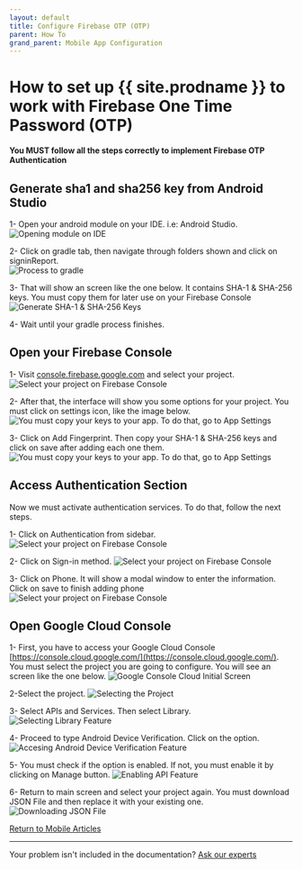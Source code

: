 ```yaml
---
layout: default
title: Configure Firebase OTP (OTP) 
parent: How To
grand_parent: Mobile App Configuration
---
```

# How to set up {{ site.prodname }} to work with Firebase One Time Password (OTP)

**You MUST follow all the steps correctly to implement Firebase OTP Authentication**

## Generate sha1 and sha256 key from Android Studio
1- Open your android module on your IDE. i.e: Android Studio. <br />
![Opening module on IDE](/assets/images/mobile/howto/openmodas.jpg)

2- Click on gradle tab, then navigate through folders shown and click on signinReport. <br />
![Process to gradle](/assets/images/mobile/howto/howtogradle.png)

3- That will show an screen like the one below. It contains SHA-1 & SHA-256 keys. You must copy them for later use on your Firebase Console<br />
![Generate SHA-1 & SHA-256 Keys](/assets/images/mobile/howto/gradlegenkeys.png)

4-  Wait until your gradle process finishes.

## Open your Firebase Console
1- Visit [console.firebase.google.com](https://console.firebase.google.com) and select your project.
![Select your project on Firebase Console](/assets/images/mobile/howto/consoleselproj.jpg)

2- After that, the interface will show you some options for your project. You must click on settings icon, like the image below.
![You must copy your keys to your app. To do that, go to App Settings](/assets/images/mobile/howto/consoleprojset.jpg)

3- Click on Add Fingerprint. Then copy your SHA-1 & SHA-256 keys and click on save after adding each one them.
![You must copy your keys to your app. To do that, go to App Settings](/assets/images/mobile/howto/consolesetkeys.jpg)


## Access Authentication Section
Now we must activate authentication services. To do that, follow the next steps.

1- Click on Authentication from sidebar.
![Select your project on Firebase Console](/assets/images/mobile/howto/consoleauth1.jpg)

2- Click on Sign-in method.
![Select your project on Firebase Console](/assets/images/mobile/howto/consoleauth2.jpg)

3- Click on Phone. It will show a modal window to enter the information. Click on save to finish adding phone
![Select your project on Firebase Console](/assets/images/mobile/howto/consoleauth3.jpg)

## Open Google Cloud Console

1- First, you have to access your Google Cloud Console [https://console.cloud.google.com/](https://console.cloud.google.com/). You must select the project you are going to configure. You will see an screen like the one below. 
![Google Console Cloud Initial Screen](/assets/images/mobile/howto/cloudstep1.jpg)

2-Select the project.
![Selecting the Project](/assets/images/mobile/howto/cloudstep2.jpg)

3- Select APIs and Services. Then select Library.
![Selecting Library Feature](/assets/images/mobile/howto/cloudstep3.jpg)

4- Proceed to type Android Device Verification. Click on the option.
![Accesing Android Device Verification Feature](/assets/images/mobile/howto/cloudstep4.jpg)

5- You must check if the option is enabled. If not, you must enable it by clicking on Manage button.
![Enabling API Feature](/assets/images/mobile/howto/cloudstep5.jpg)

6- Return to main screen and select your project again. You must download JSON File and then replace it with your existing one.
![Downloading JSON File](/assets/images/mobile/howto/cloudstep6.jpg)

<p class="text-center">
    <a href="/docs/mobile/how-to/" class="btn btn-purple">Return to Mobile Articles</a>
</p>

-----------
Your problem isn't included in the documentation? [Ask our experts](/sendingTicket)

